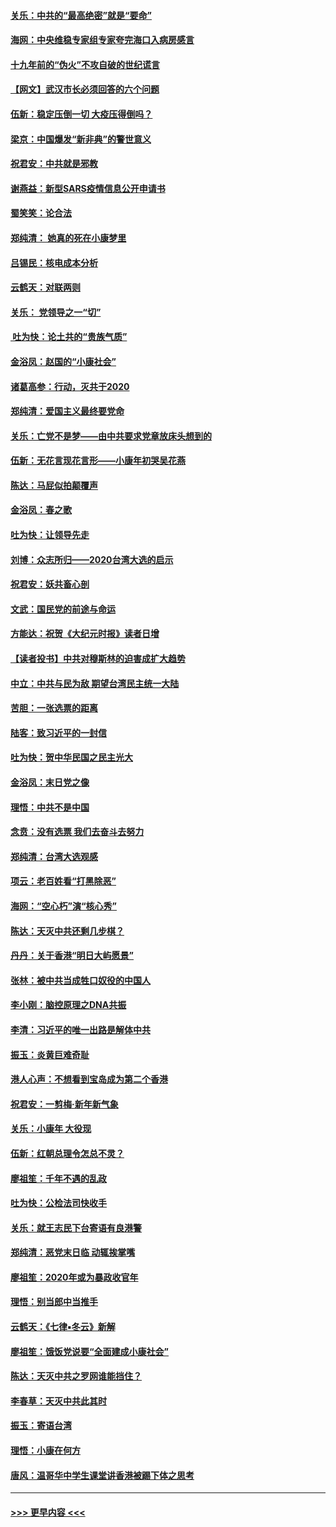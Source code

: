 #### [关乐：中共的“最高绝密”就是“要命”](../pages/nsc993/n11816946.md?t=01250255) 
#### [海网：中央维稳专家组专家夸完海口入病房感言](../pages/nsc993/n11815138.md?t=01250255) 
#### [十九年前的“伪火”不攻自破的世纪谎言](../pages/nsc993/n11813238.md?t=01250255) 
#### [【网文】武汉市长必须回答的六个问题](../pages/nsc993/n11813848.md?t=01250255) 
#### [伍新：稳定压倒一切 大疫压得倒吗？](../pages/nsc993/n11812634.md?t=01250255) 
#### [梁京：中国爆发“新非典”的警世意义](../pages/nsc993/n11812554.md?t=01250255) 
#### [祝君安：中共就是邪教](../pages/nsc993/n11812431.md?t=01250255) 
#### [谢燕益：新型SARS疫情信息公开申请书](../pages/nsc993/n11808840.md?t=01250255) 
#### [蜀笑笑：论合法](../pages/nsc993/n11808064.md?t=01250255) 
#### [郑纯清： 她真的死在小康梦里](../pages/nsc993/n11806623.md?t=01250255) 
#### [吕锡民：核电成本分析](../pages/nsc993/n11806284.md?t=01250255) 
#### [云鹤天：对联两则](../pages/nsc993/n11805957.md?t=01250255) 
#### [关乐： 党领导之一“切”](../pages/nsc993/n11804505.md?t=01250255) 
#### [ 吐为快：论土共的“贵族气质”](../pages/nsc993/n11804490.md?t=01250255) 
#### [金浴凤：赵国的“小康社会”](../pages/nsc993/n11804452.md?t=01250255) 
#### [诸葛高参：行动，灭共于2020](../pages/nsc993/n11804120.md?t=01250255) 
#### [郑纯清：爱国主义最终要党命](../pages/nsc993/n11802197.md?t=01250255) 
#### [关乐：亡党不是梦——由中共要求党章放床头想到的](../pages/nsc993/n11802156.md?t=01250255) 
#### [伍新：无花言现花言形——小康年初哭吴花燕](../pages/nsc993/n11800044.md?t=01250255) 
#### [陈达：马屁似拍颠覆声](../pages/nsc993/n11800010.md?t=01250255) 
#### [金浴凤：春之歌](../pages/nsc993/n11797687.md?t=01250255) 
#### [吐为快：让领导先走](../pages/nsc993/n11797512.md?t=01250255) 
#### [刘博：众志所归——2020台湾大选的启示](../pages/nsc993/n11796878.md?t=01250255) 
#### [祝君安：妖共畜心剖](../pages/nsc993/n11794273.md?t=01250255) 
#### [文武：国民党的前途与命运](../pages/nsc993/n11794198.md?t=01250255) 
#### [方能达：祝贺《大纪元时报》读者日增](../pages/nsc993/n11793807.md?t=01250255) 
#### [【读者投书】中共对穆斯林的迫害成扩大趋势](../pages/nsc993/n11791371.md?t=01250255) 
#### [中立：中共与民为敌 期望台湾民主统一大陆](../pages/nsc993/n11790392.md?t=01250255) 
#### [苦胆：一张选票的距离](../pages/nsc993/n11788914.md?t=01250255) 
#### [陆客：致习近平的一封信](../pages/nsc993/n11788867.md?t=01250255) 
#### [吐为快：贺中华民国之民主光大](../pages/nsc993/n11788618.md?t=01250255) 
#### [金浴凤：末日党之像](../pages/nsc993/n11787475.md?t=01250255) 
#### [理悟：中共不是中国](../pages/nsc993/n11787463.md?t=01250255) 
#### [念贲：没有选票  我们去奋斗去努力](../pages/nsc993/n11787398.md?t=01250255) 
#### [郑纯清：台湾大选观感](../pages/nsc993/n11786210.md?t=01250255) 
#### [项云：老百姓看“打黑除恶”](../pages/nsc993/n11785398.md?t=01250255) 
#### [海网：“空心朽”演“核心秀”](../pages/nsc993/n11783874.md?t=01250255) 
#### [陈达：天灭中共还剩几步棋？](../pages/nsc993/n11783719.md?t=01250255) 
#### [丹丹：关于香港“明日大屿愿景”](../pages/nsc993/n11783273.md?t=01250255) 
#### [张林：被中共当成牲口奴役的中国人](../pages/nsc993/n11782397.md?t=01250255) 
#### [李小刚：脑控原理之DNA共振](../pages/nsc993/n11780962.md?t=01250255) 
#### [李清：习近平的唯一出路是解体中共](../pages/nsc993/n11780866.md?t=01250255) 
#### [振玉：炎黄巨难奇耻](../pages/nsc993/n11779632.md?t=01250255) 
#### [港人心声：不想看到宝岛成为第二个香港](../pages/nsc993/n11778817.md?t=01250255) 
#### [祝君安：一剪梅‧新年新气象](../pages/nsc993/n11776340.md?t=01250255) 
#### [关乐：小康年 大役现](../pages/nsc993/n11774213.md?t=01250255) 
#### [伍新：红朝总理令怎总不灵？](../pages/nsc993/n11770813.md?t=01250255) 
#### [廖祖笙：千年不遇的乱政](../pages/nsc993/n11770373.md?t=01250255) 
#### [吐为快：公检法司快收手](../pages/nsc993/n11770359.md?t=01250255) 
#### [关乐：就王志民下台寄语有良港警](../pages/nsc993/n11769903.md?t=01250255) 
#### [郑纯清：恶党末日临 动辄挨掌嘴](../pages/nsc993/n11769356.md?t=01250255) 
#### [廖祖笙：2020年或为暴政收官年](../pages/nsc993/n11768216.md?t=01250255) 
#### [理悟：别当郎中当推手](../pages/nsc993/n11768243.md?t=01250255) 
#### [云鹤天：《七律▪冬云》新解](../pages/nsc993/n11768204.md?t=01250255) 
#### [廖祖笙：饿饭党说要“全面建成小康社会”](../pages/nsc993/n11767482.md?t=01250255) 
#### [陈达：天灭中共之罗网谁能挡住？](../pages/nsc993/n11767465.md?t=01250255) 
#### [李春草：天灭中共此其时](../pages/nsc993/n11767452.md?t=01250255) 
#### [振玉：寄语台湾](../pages/nsc993/n11767432.md?t=01250255) 
#### [理悟：小康在何方](../pages/nsc993/n11767394.md?t=01250255) 
#### [唐风：温哥华中学生课堂讲香港被踢下体之思考](../pages/nsc993/n11766848.md?t=01250255) 

----
#### [ >>> 更早内容 <<< ](../indexes/nsc993-earlier.md)
